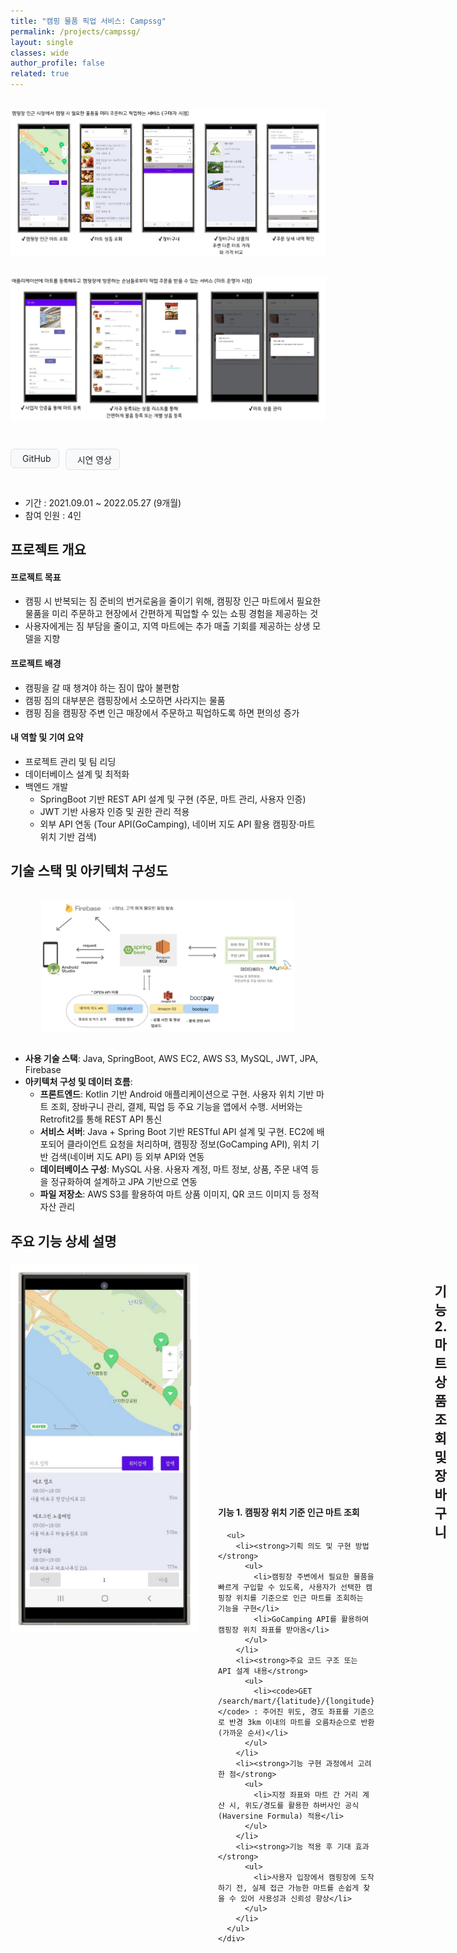 ```yaml
---
title: "캠핑 물품 픽업 서비스: Campssg"
permalink: /projects/campssg/
layout: single
classes: wide
author_profile: false
related: true
---
```

<img src="/assets/images/campssg1.png"
     alt="Campssg_구매자 시점"
     style="max-width: 100%; height: auto; display: block; margin: 2rem auto;" />
<img src="/assets/images/campssg2.png"
     alt="Campssg_마트 운영자 시점"
     style="max-width: 100%; height: auto; display: block; margin: 2rem auto;" />

<!-- 버튼 링크 -->
<!-- Font Awesome 아이콘이 필요하므로 minimal-mistakes에서 이미 로딩됨 -->
<div style="display: flex; gap: 10px; margin-bottom: 2em;">

  <!-- GitHub 버튼 -->
  <a href="https://github.com/campssg/Campssg-Server" target="_blank"
     style="display: inline-flex; align-items: center; gap: 6px; padding: 6px 12px;
            background-color: #f8f9fa; color: #212529; text-decoration: none;
            font-size: 14px; border-radius: 6px; border: 1px solid #dee2e6;">
    <i class="fab fa-github"></i> GitHub
  </a>

  <!-- 시연 영상 버튼 -->
  <a href="https://drive.google.com/file/d/1UKOp8SFskL3WS2uZvAjc25uo3LJpauII/view?usp=sharing" target="_blank"
     style="display: inline-flex; align-items: center; gap: 6px; padding: 6px 12px;
            background-color: #f8f9fa; color: #212529; text-decoration: none;
            font-size: 14px; border-radius: 6px; border: 1px solid #dee2e6;">
    <i class="fas fa-video"></i> 시연 영상
  </a>

</div>


- 기간 : 2021.09.01 ~ 2022.05.27 (9개월)
- 참여 인원 : 4인

## 프로젝트 개요
#### 프로젝트 목표
-  캠핑 시 반복되는 짐 준비의 번거로움을 줄이기 위해, 캠핑장 인근 마트에서 필요한 물품을 미리 주문하고 현장에서 간편하게 픽업할 수 있는 쇼핑 경험을 제공하는 것
-  사용자에게는 짐 부담을 줄이고, 지역 마트에는 추가 매출 기회를 제공하는 상생 모델을 지향
#### 프로젝트 배경
- 캠핑을 갈 때 챙겨야 하는 짐이 많아 불편함
- 캠핑 짐의 대부분은 캠핑장에서 소모하면 사라지는 물품
- 캠핑 짐을 캠핑장 주변 인근 매장에서 주문하고 픽업하도록 하면 편의성 증가

#### 내 역할 및 기여 요약
- 프로젝트 관리 및 팀 리딩
- 데이터베이스 설계 및 최적화
- 백엔드 개발
  - SpringBoot 기반 REST API 설계 및 구현 (주문, 마트 관리, 사용자 인증)
  - JWT 기반 사용자 인증 및 권한 관리 적용
  - 외부 API 연동 (Tour API(GoCamping), 네이버 지도 API 활용 캠핑장·마트 위치 기반 검색)

## 기술 스택 및 아키텍처 구성도
<img src="/assets/images/campssg_architecture.png"
     alt="Campssg 아키텍처"
     style="max-width: 80%; height: auto; display: block; margin: 2rem auto;" />
- **사용 기술 스택**: Java, SpringBoot, AWS EC2, AWS S3, MySQL, JWT, JPA, Firebase
- **아키텍처 구성 및 데이터 흐름**:  
	- **프론트엔드**: Kotlin 기반 Android 애플리케이션으로 구현. 사용자 위치 기반 마트 조회, 장바구니 관리, 결제, 픽업 등 주요 기능을 앱에서 수행. 서버와는 Retrofit2를 통해 REST API 통신
  - **서비스 서버**: Java + Spring Boot 기반 RESTful API 설계 및 구현. EC2에 배포되어 클라이언트 요청을 처리하며, 캠핑장 정보(GoCamping API), 위치 기반 검색(네이버 지도 API) 등 외부 API와 연동
  - **데이터베이스 구성**: MySQL 사용. 사용자 계정, 마트 정보, 상품, 주문 내역 등을 정규화하여 설계하고 JPA 기반으로 연동
  - **파일 저장소**: AWS S3를 활용하여 마트 상품 이미지, QR 코드 이미지 등 정적 자산 관리

## 주요 기능 상세 설명

<div style="display: flex; gap: 32px; margin-top: 1.5em; margin-bottom: 2em;">
  <!-- 좌측 이미지 -->
  <div style="flex: 0 0 300px;">
    <img src="/assets/images/campssg_function_search.png" alt="캠핑장 위치 기반 마트 조회" style="width: 100%; height: auto;">
  </div>

  <!-- 우측 텍스트를 감싸는 flex wrapper (세로 중앙 정렬용) -->
  <div style="flex: 1; display: flex; align-items: center;">
    <div style="width: 100%;">
      <h4 style="margin-top: 0;">기능 1. 캠핑장 위치 기준 인근 마트 조회</h4>

      <ul>
        <li><strong>기획 의도 및 구현 방법</strong>
          <ul>
            <li>캠핑장 주변에서 필요한 물품을 빠르게 구입할 수 있도록, 사용자가 선택한 캠핑장 위치를 기준으로 인근 마트를 조회하는 기능을 구현</li>
            <li>GoCamping API를 활용하여 캠핑장 위치 좌표를 받아옴</li>
          </ul>
        </li>
        <li><strong>주요 코드 구조 또는 API 설계 내용</strong>
          <ul>
            <li><code>GET /search/mart/{latitude}/{longitude}</code> : 주어진 위도, 경도 좌표를 기준으로 반경 3km 이내의 마트를 오름차순으로 반환 (가까운 순서)</li>
          </ul>
        </li>
        <li><strong>기능 구현 과정에서 고려한 점</strong>
          <ul>
            <li>지정 좌표와 마트 간 거리 계산 시, 위도/경도를 활용한 하버사인 공식(Haversine Formula) 적용</li>
          </ul>
        </li>
        <li><strong>기능 적용 후 기대 효과</strong>
          <ul>
            <li>사용자 입장에서 캠핑장에 도착하기 전, 실제 접근 가능한 마트를 손쉽게 찾을 수 있어 사용성과 신뢰성 향상</li>
          </ul>
        </li>
      </ul>
    </div>
  </div>
</div>

---

  <img src="/assets/images/campssg_function_cart.png"
     alt="Campssg 아키텍처"
     style="max-width: 80%; height: auto; display: block; margin: 2rem auto;" />

## 기능 2. 마트 상품 조회 및 장바구니
- **기획 의도 및 구현 방법**
    - 캠핑에 필요한 물품은 여러 개를 한 번에 구매하는 경우가 많기 때문에, 장바구니 기능을 통해 상품을 모아서 주문할 수 있도록 설계
- **주요 코드 구조 또는 API 설계 내용**
    - `GET /search/mart/{martId}` : 선택한 마트의 상품 목록 반환
    - `GET /serach/mart/canAdd/{martId}` : 선택한 마트의 상품이 기존 장바구니 상품의 마트와 일치하는지 확인
    - `POST /search/mart/{martId}/{productId}` : 일치할 경우 해당 상품을 장바구니에 추가
    - `POST /search/mart/new/{productId}` : 일치하지 않을 경우 기존 장바구니를 삭제하고 새로운 장바구니를 생성하여 상품 추가
- **기능 구현 과정에서 고려한 점**
    - 사용자 혼란 방지를 위해 장바구니에는 항상 하나의 마트의 상품만 담기도록 제약 조건 설정
	- 같은 마트 여부 확인 API를 통해 장바구니 일관성을 보장하고, UX 혼란 최소화
- **기능 적용 후 기대 효과**
    - 다양한 상품을 편리하게 한 번에 구매 가능
  	- 중복 결제나 상품 혼선을 방지함으로써 구매 전환율 향상
 
---

<div style="display: flex; gap: 32px; margin-top: 1.5em; margin-bottom: 2em;">
  <!-- 좌측 이미지 -->

<!--
  <!-- 우측 텍스트를 감싸는 flex wrapper (세로 중앙 정렬용) -->
  <div style="flex: 1; display: flex; align-items: center;">
    <div style="width: 100%;">
      <h4 style="margin-top: 0;">기능 2. 마트 상품 조회 및 장바구니</h4>

      <ul>
        <li><strong>기획 의도 및 구현 방법</strong>
          <ul>
            <li>캠핑에 필요한 물품은 여러 개를 한 번에 구매하는 경우가 많기 때문에, 장바구니 기능을 통해 상품을 모아서 주문할 수 있도록 설계</li>
          </ul>
        </li>
        <li><strong>주요 코드 구조 또는 API 설계 내용</strong>
          <ul>
            <li><code>GET /search/mart/{martId}</code> : 선택한 마트의 상품 목록 반환</li>
            <li><code>GET /serach/mart/canAdd/{martId}</code> : 선택한 마트의 상품이 기존 장바구니 상품의 마트와 일치하는지 확인</li>
            <li><code>POST /search/mart/{martId}/{productId}</code> : 일치할 경우 해당 상품을 장바구니에 추가</li>
            <li><code>POST /search/mart/new/{productId}</code> : 일치하지 않을 경우 기존 장바구니를 삭제하고 새로운 장바구니를 생성하여 상품 추가</li>
          </ul>
        </li>
        <li><strong>기능 구현 과정에서 고려한 점</strong>
          <ul>
            <li>사용자 혼란 방지를 위해 장바구니에는 항상 하나의 마트의 상품만 담기도록 제약 조건 설정</li>
            <li>같은 마트 여부 확인 API를 통해 장바구니 일관성을 보장하고, UX 혼란 최소화</li>
          </ul>
        </li>
        <li><strong>기능 적용 후 기대 효과</strong>
          <ul>
            <li>다양한 상품을 편리하게 한 번에 구매 가능</li>
            <li>중복 결제나 상품 혼선을 방지함으로써 구매 전환율 향상</li>
          </ul>
        </li>
      </ul>
    </div>
  </div>
</div>
-->
---

<div style="display: flex; gap: 32px; margin-top: 1.5em; margin-bottom: 2em;">
  <!-- 좌측 이미지 -->
  <div style="flex: 0 0 300px; display: flex; flex-direction: column; gap: 16px;">
    <img src="/assets/images/campssg_function_cart1.png" alt="상품 리스트 등록" style="width: 100%; height: auto;">
    <img src="/assets/images/campssg_function_cart2.png" alt="상품 개별 등록" style="width: 100%; height: auto;">
  </div>

  <!-- 우측 텍스트를 감싸는 flex wrapper (세로 중앙 정렬용) -->
  <div style="flex: 1; display: flex; align-items: center;">
    <div style="width: 100%;">
      <h4 style="margin-top: 0;">기능 3. 다른 마트와 거리 및 장바구니 상품 가격 비교</h4>

      <ul>
        <li><strong>기획 의도 및 구현 방법</strong>
          <ul>
            <li>사용자가 선택한 상품이 다른 마트에서는 더 저렴하거나 가까울 수 있으므로, 장바구니에 담긴 상품을 기준으로 다른 마트와의 가격 및 재고를 비교할 수 있는 기능을 제공</li>
          </ul>
        </li>
        <li><strong>주요 코드 구조 또는 API 설계 내용</strong>
          <ul>
            <li><code>GET /cart/{latitude}/{longitude}</code> : 캠핑장 위치를 기반으로 반경 3km 내에 있는 마트들과 장바구니에 담겨있는 상품들의 재고 및 가격 비교</li>
          </ul>
        </li>
        <li><strong>기능 구현 과정에서 고려한 점</strong>
          <ul>
            <li>마트별로 상품 재고가 다를 수 있음을 고려해, 없는 상품 명시</li>
            <li>사용자에게 정확한 비교 정보를 제공하기 위해 가격 외에 재고 여부, 거리 정보도 함께 제공</li>
          </ul>
        </li>
        <li><strong>기능 적용 후 기대 효과</strong>
          <ul>
            <li>소비자 입장에서 더 저렴한 가격의 마트를 선택할 수 있어 경제적 효용성 증가</li>
            <li>마트 간 경쟁 유도 가능</li>
          </ul>
        </li>
      </ul>
    </div>
  </div>
</div>

---

<div style="display: flex; gap: 32px; margin-top: 1.5em; margin-bottom: 2em;">
  <!-- 좌측 이미지 -->
  <div style="flex: 0 0 300px; display: flex; flex-direction: column; gap: 16px;">
    <img src="/assets/images/campssg_function_product1.png" alt="상품 리스트 등록" style="width: 100%; height: auto;">
    <img src="/assets/images/campssg_function_product2.png" alt="상품 개별 등록" style="width: 100%; height: auto;">
  </div>

  <!-- 우측 텍스트를 감싸는 flex wrapper (세로 중앙 정렬용) -->
  <div style="flex: 1; display: flex; align-items: center;">
    <div style="width: 100%;">
      <h4 style="margin-top: 0;">기능 4. 마트에 상품 등록</h4>

      <ul>
        <li><strong>기획 의도 및 구현 방법</strong>
          <ul>
            <li>마트 운영자가 상품을 간편하게 등록할 수 있도록 캠핑용품 추천 리스트를 제공하고, 원하는 경우 개별 상품을 자유롭게 추가할 수 있도록 설계</li>
          </ul>
        </li>
        <li><strong>주요 코드 구조 또는 API 설계 내용</strong>
          <ul>
            <li><code>POST /mart/{martId}</code> : 해당 마트에 개별 상품 등록</li>
            <li><code>POST /mart/{martId}/list</code> : 해당 마트에 상품 리스트 등록</li>
          </ul>
        </li>
        <li><strong>기능 구현 과정에서 고려한 점</strong>
          <ul>
            <li>대량 등록을 지원하기 위해 복수 상품 등록 API 설계 (배치 등록 고려)</li>
          </ul>
        </li>
        <li><strong>기능 적용 후 기대 효과</strong>
          <ul>
            <li>마트 관리자 입장에서 상품 등록 시간이 단축됨</li>
            <li>플랫폼 초기 정착에 필요한 물품 등록 장벽을 낮춤</li>
          </ul>
        </li>
      </ul>
    </div>
  </div>
</div>

---

<div style="display: flex; gap: 32px; margin-top: 1.5em; margin-bottom: 2em;">
  <!-- 좌측 이미지 -->
  <div style="flex: 0 0 300px;">
    <img src="/assets/images/campssg_function_order.png" alt="상품 등록 예시" style="width: 100%; height: auto;">
  </div>

  <!-- 우측 텍스트를 감싸는 flex wrapper (세로 중앙 정렬용) -->
  <div style="flex: 1; display: flex; align-items: center;">
    <div style="width: 100%;">
      <h4 style="margin-top: 0;">기능 5. 상품 결제 및 QR 코드를 통한 픽업</h4>

      <ul>
        <li><strong>기획 의도 및 구현 방법</strong>
          <ul>
            <li>빠른 픽업을 위해 결제 완료 시 QR 코드를 발급하여 이를 스캔하면 픽업 완료 처리를 간편하게 할 수 있도록 설계</li>
            <li>결제 기능은 Bootpay SDK를 통해 프론트에서 구현</li>
            <li>서버는 결제 정보를 받아 주문서 생성 및 QR 코드 발급, 주문서 상태 관리</li>
          </ul>
        </li>
        <li><strong>주요 코드 구조 또는 API 설계 내용</strong>
          <ul>
            <li><code>POST /order/add</code> : 결제 완료 후 QR코드를 포함한 주문서 생성</li>
            <li><code>PUT /order/{orderId}/{status}</code> : 주문서의 주문 상태 변경</li>
          </ul>
        </li>
        <li><strong>기능 구현 과정에서 고려한 점</strong>
          <ul>
            <li>QR 코드에 해당 주문서의 주문 상태 변경 API의 url을 담아 주문서의 주문 상태를 픽업 완료로 변경</li>
          </ul>
        </li>
        <li><strong>기능 적용 후 기대 효과</strong>
          <ul>
            <li>운영자 입장에서 복잡한 확인 절차 없이 실물 픽업 처리 가능</li>
            <li>사용자에게도 간편하고 매끄러운 주문-결제-수령 경험 제공</li>
          </ul>
        </li>
      </ul>
    </div>
  </div>
</div>

## 개발 과정에서의 어려움 및 문제 해결 과정
<div style="display: flex; gap: 32px; margin-top: 1.5em; margin-bottom: 2em;">
  <!-- 좌측 이미지 -->
  <div style="flex: 0 0 300px; display: flex; align-items: center;">
    <img src="/assets/images/campssg_problem1.png" alt="장바구니 마트 정보 충돌 시 알림창" style="width: 100%; height: auto;">
  </div>

  <!-- 우측 텍스트를 감싸는 flex wrapper (세로 중앙 정렬용) -->
  <div style="flex: 1; display: flex; align-items: center;">
    <div style="width: 100%;">
      <h4 style="margin-top: 0;">장바구니 상품 추가 시 마트 충돌 문제 해결</h4>

      <ul>
        <li><strong>문제점</strong>
          <ul>
            <li>사용자가 특정 마트에서 상품을 담은 후, 다른 마트에서 상품을 추가하려 하면 기존 상품과 소속 마트가 달라 충돌 발생</li>
            <li>장바구니에 여러 마트의 상품이 혼재될 위험성 존재</li>
          </ul>
        </li>
        <li><strong>해결 방법</strong>
          <ul>
            <li>장바구니에 상품 추가 시 기존 상품과 마트 ID 비교</li>
            <li>추가하려는 상품의 마트가 기존 상품과 다를 경우 경고 팝업을 띄워 사용자 확인 요청</li>
            <li>사용자가 승인하면 기존 장바구니를 삭제하고 새로운 장바구니를 생성하여 상품 추가</li>
          </ul>
        </li>
      </ul>
    </div>
  </div>
</div>

<div style="display: flex; gap: 32px; margin-top: 1.5em; margin-bottom: 2em;">
  <!-- 좌측 이미지 -->
  <div style="flex: 0 0 300px; display: flex; align-items: center;">
    <img src="/assets/images/campssg_problem2.png" alt="장바구니 상품 가격 비교 기능 최적화" style="width: 100%; height: auto;">
  </div>

  <!-- 우측 텍스트를 감싸는 flex wrapper (세로 중앙 정렬용) -->
  <div style="flex: 1; display: flex; align-items: center;">
    <div style="width: 100%;">
      <h4 style="margin-top: 0;">장바구니 상품 가격 비교 기능 최적화</h4>

      <ul>
        <li><strong>문제점</strong>
          <ul>
            <li>장바구니 상품 가격 비교 기능 이용 시 마트마다 상품 품목과 재고가 달라 일부 상품이 누락되는 문제 발생</li>
            <li>모든 상품을 기준으로 비교하면 재고가 없는 마트가 가격이 적게 뜨기 때문에 비교 자체가 어려움</li>
          </ul>
        </li>
        <li><strong>해결 방법</strong>
          <ul>
            <li>각 마트마다 장바구니 내 상품 중 재고가 없는 품목의 개수를 표시</li>
            <li>사용자가 마트별 재고 상황을 명확히 인지하고 가격을 확인할 수 있도록 개선</li>
          </ul>
        </li>
      </ul>
    </div>
  </div>
</div>
